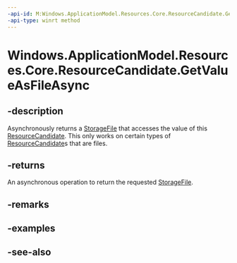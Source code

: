 ```yaml
---
-api-id: M:Windows.ApplicationModel.Resources.Core.ResourceCandidate.GetValueAsFileAsync
-api-type: winrt method
---
```


<!-- Method syntax
public Windows.Foundation.IAsyncOperation<Windows.Storage.StorageFile> GetValueAsFileAsync()
-->

# Windows.ApplicationModel.Resources.Core.ResourceCandidate.GetValueAsFileAsync

## -description
Asynchronously returns a [StorageFile](../windows.storage/storagefile.md) that accesses the value of this [ResourceCandidate](resourcecandidate.md). This only works on certain types of [ResourceCandidate](resourcecandidate.md)s that are files.

## -returns
An asynchronous operation to return the requested [StorageFile](../windows.storage/storagefile.md).

## -remarks

## -examples

## -see-also
